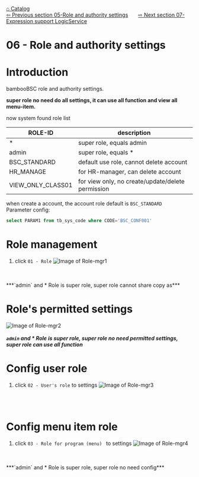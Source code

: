 <a href="https://github.com/billchen198318/bamboobsc/blob/master/core-doc/dev-docs/00-Catalog.md">⌂ Catalog</a><br/>
<a href="https://github.com/billchen198318/bamboobsc/blob/master/core-doc/dev-docs/05-ProgramRegistrationAndMenuSettings.md">⇦ Previous section 05-Role and authority settings</a>
&nbsp;&nbsp;&nbsp;&nbsp;&nbsp;
<a href="https://github.com/billchen198318/bamboobsc/blob/master/core-doc/dev-docs/07-ExpressionSupportLogicService.md">⇨ Next section 07-Expression support LogicService</a>


# 06 - Role and authority settings 
# Introduction
bambooBSC role and authority settings.<br>

**super role no need do all settings, it can use all function and view all menu-item.**

now system found role list

| ROLE-ID | description |
| --- | --- |
| * | super role, equals admin |
| admin | super role, equals * |
| BSC_STANDARD | default use role, cannot delete account |
| HR_MANAGE | for HR-manager, can delete account |
| VIEW_ONLY_CLASS01 | for view only, no create/update/delete permission |

when create a account, the account role default is `BSC_STANDARD` <br/>
Parameter config: 
```SQL
select PARAM1 from tb_sys_code where CODE='BSC_CONF001'
```

# Role management

1. click `01 - Role`
![Image of Role-mgr1](https://raw.githubusercontent.com/billchen198318/bamboobsc/master/core-doc/dev-docs/pics/06-001.jpg)
<br/>
<br/>
***`admin` and * Role is super role, super role cannot share copy as***

# Role's permitted settings 

![Image of Role-mgr2](https://raw.githubusercontent.com/billchen198318/bamboobsc/master/core-doc/dev-docs/pics/06-002.jpg)
<br/>
<br/>
***`admin` and * Role is super role, super role no need permitted settings, super role can use all function***


# Config user role
1. click `02 - User's role` to settings
![Image of Role-mgr3](https://raw.githubusercontent.com/billchen198318/bamboobsc/master/core-doc/dev-docs/pics/06-003.jpg)
<br/>
<br/>

# Config menu item role
1. click `03 - Role for program (menu) ` to settings
![Image of Role-mgr4](https://raw.githubusercontent.com/billchen198318/bamboobsc/master/core-doc/dev-docs/pics/06-004.jpg)
<br/>
<br/>
***`admin` and * Role is super role, super role no need config***
